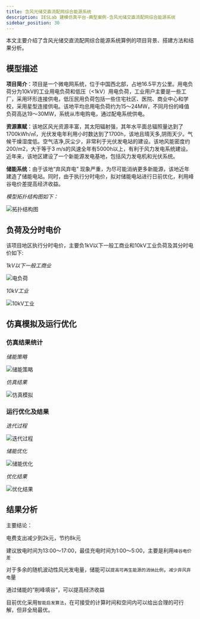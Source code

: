 ```yaml
---
title: 含风光储交直流配网综合能源系统
description: IESLab 建模仿真平台-典型案例-含风光储交直流配网综合能源系统
sidebar_position: 30
---
```


本文主要介绍了含风光储交直流配网综合能源系统算例的项目背景、搭建方法和结果分析。

## 模型描述

**项目简介**：项目是一个微电网系统，位于中国西北部，占地16.5平方公里。用电负荷分为10kV的工业用电负荷和低压（<1kV）用电负荷，工业用户主要是一些工厂，采用环形连接供电，低压民用负荷包括一些住宅社区、医院、商业中心和学校，采用星型连接供电。该地平均总用电负荷约为15～24MW，不同月份的峰值负荷高达19～30MW，系统从市电购电，通过配电系统供电。

**资源禀赋**：该地区风光资源丰富，其太阳辐射强，其年水平面总辐照量达到了1700kWh/㎡，光伏发电年利用小时数达到了1700h，该地且晴天多,阴雨天少。气候干燥湿度低。空气洁净,灰尘少，非常利于光伏发电站的建设。该地风能密度约200/m2，大于等于3 m/s的风速全年有5000h以上，有利于风力发电系统建设。近年来，该地区建设了一个新能源发电基地，包括风力发电机和光伏系统。

**储能系统**：由于该地“弃风弃电” 现象严重，为尽可能消纳更多新能源，该地近年建造了储能电站。同时，由于执行分时电价，拟对储能电站进行日前优化，利用峰谷电价差提高经济收益。


*模型拓扑结构图如下：*

![拓扑结构图](./image9.png "拓扑结构图")


## 负荷及分时电价

该项目地区执行分时电价，主要负1kV以下一般工商业和10kV工业负荷及其分时电价如下:

*1kV以下一般工商业*

![电负荷](./image10.png "电负荷")

*10kV工业*

![10kV工业](./image11.png "10kV工业")


## 仿真模拟及运行优化

### 仿真结果统计

*储能策略*

![储能策略](./image12.png )

 *仿真结果*

![仿真模拟](./image13.png)

### 运行优化及结果

*迭代过程*

![迭代过程](./image15.png)

*储能优化*

![储能优化](./image14.png)

*优化结果*

![优化结果](./image16.png)


## 结果分析

主要结论：

电费支出减少到2k元，节约8k元

建议放电时间为13:00～17:00，最佳充电时间为1:00～5:00，主要是利用`峰谷电价差`

对于多余的随机波动性风光发电量，储能可以`提高可再生能源的消纳比例`，`减少弃风弃电`量

通过储能的“削峰填谷”，可以提高经济收益

目前优化采用`智能启发算法`，在可接受的计算时间和空间内可以给出合理的可行解，但非全局最优。